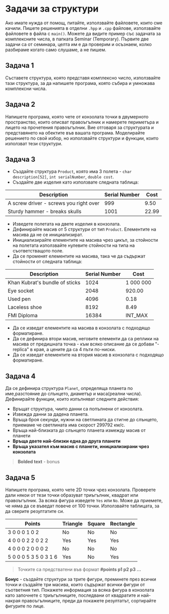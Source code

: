 # Задачи за структури
Ако имате нужда от помощ, питайте, използвайте файловете, които сме качили. Пишете решенията в отделни `.hpp` и `.cpp` файлове, използвайте файловете в файла с `main()`. Можете да видите пример със задачата за комплексните числа, в папката Seminar (Temporary). Първите две задачи са от семинара, целта им е да проверим и осъзнаем, колко разбираме когато само слушаме, а не пишем.

## Задача 1
Съставете структура, която представя комплексно число, използвайте тази структура, за да напишете програма, която събира и умножава комплексни числа.

## Задача 2
Напишете програма, която чете от конзолата точки в двумерното пространство, които описват правоъгълник и намерете периметъра и лицето на прочетения правоъгълник. Вие отговаря за структурата и представянето на обектите във вашата програма. Моделирайте решението по свой избор, но използвайте структури и функции, които използват тези структури.

## Задача 3
 * Създайте структура `Product`, която има 3 полета - `char description[52]`, `int serialNumber`, `double cost`.
 * Създайте две изделия като използвате следната таблица:

|Description|Serial Number| Cost|
|---|----|---|
|A screw driver - screws you right over| 999 |9.50 |
|Sturdy hammer - breaks skulls | 1001 | 22.99 |

 * Изведете полетата на двете изделия в конзолата.
 * Дефинирайте масив от 5 структури от тип `Product`. Елементите на масива да не се инициализират.
 * Инициализирайте елементите на масива чрез цикъл, за стойности на полетата използвайте нулевите стойности на типа на съответстващото поле.
 * Да се променят елементите на масива, така че да съдържат стойности от следната таблица:

|Description|Serial Number| Cost|
|---|----|---|
|Khan Kubrat's bundle of sticks| 1024 | 1 000 000 |
|Eye socket | 2048 | 920.00 |
|Used pen | 4096 | 0.18 |
|Laceless shoe | 8192 | 8.49 |
|FMI Diploma | 16384| INT_MAX |

 * Да се изведат елементите на масива в конзолата с подходящо форматиране.
 * Да се дефинира втори масив, неговите елементи да са реплики на масива от предишната точка - към всяко описание да се добави "- replica" в края, а цените да са 4 пъти по-ниски.
 * Да се изведат елементите на втория масив в конзолата с подходящо форматиране.

## Задача 4
Да се дефинира структура `Planet`, определяща планета по име,разстояние до слънцето, диаметър и маса(реални числа). Дефинирайте функции, които изпълняват следните действия:
 * Връщат структура, чиито данни са попълнени от конзолата.
 * Извежда данни за дадена планета.
 * Връща броя секунди, нужни на светлината да стигне до слънцето, приемаме че светлината има скорост 299792 км/с.
 * Връща най-близката до слънцето планета измежду масив от планети
 * __Връща двете най-близки една до друга планети__
 * __Връща указател към масив с планети, инициализирани чрез конзолата__
 > **Bolded text** - bonus

## Задача 5
Напишете програма, която чете 2D точки чрез конзолата. Проверете дали някои от тези точки образуват триъгълник, квадрат или правоъгълник. За всяка фигура изведете `Yes` или `No`. Може да приемете, че няма да се въведат повече от 100 точки. Използвайте таблицата, за да сверите резултатите си.


| Points | Triangle | Square | Rectangle |
| --- | --- | --- | --- |
| 3 0 0 0 1 0 2| No | No | No |
| 4 0 0 0 2 2 0 2 2 | Yes | Yes | Yes |
| 4 0 0 0 2 0 0 0 2 | No | No | No |
| 5 0 0 0 5 3 5 0 3 1 6 | Yes | No | Yes |

> Точките са предстватени във формат **#points p1 p2 p3 ...**

**Бонус** - създайте структури за трите фигури, преминете през всички точки и създайте три масива, които съдържат всички фигури от съответния тип. Покажете информация за всяка фигура в конзолата като започнете с триъгълниците, последвани от квадратите и най-накрая правоъгълниците, преди да покажете резултатът, сортирайте фигурите по лице.




